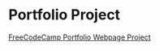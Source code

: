 # Portfolio Project
[FreeCodeCamp Portfolio Webpage Project](https://www.freecodecamp.org/learn/responsive-web-design/responsive-web-design-projects/build-a-personal-portfolio-webpage)